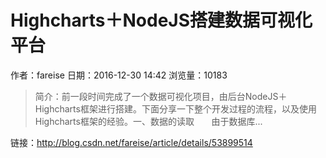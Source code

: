 # Highcharts＋NodeJS搭建数据可视化平台
作者：fareise
日期：2016-12-30 14:42
浏览量：10183
> 简介：前一段时间完成了一个数据可视化项目，由后台NodeJS＋Highcharts框架进行搭建。下面分享一下整个开发过程的流程，以及使用Highcharts框架的经验。一、数据的读取       由于数据库...

 链接：http://blog.csdn.net/fareise/article/details/53899514
